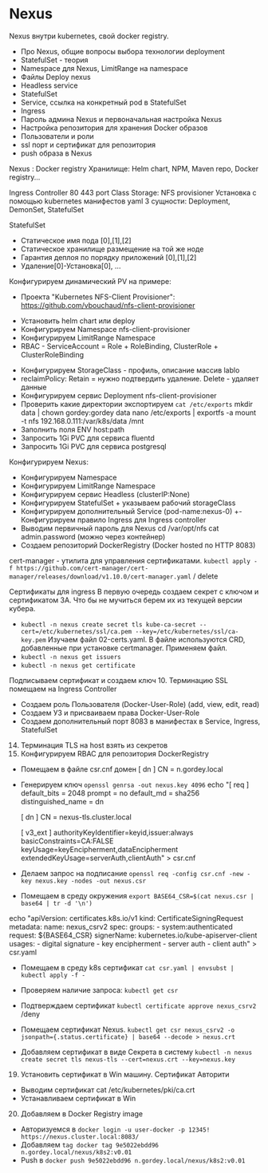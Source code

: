 # Nexus
Nexus внутри kubernetes, свой docker registry.

- Про Nexus, общие вопросы выбора технологии deployment
- StatefulSet - теория
- Namespace для Nexus, LimitRange на namespace
- Файлы Deploy nexus
- Headless service
- StatefulSet
- Service, ссылка на конкретный pod в StatefulSet
- Ingress
- Пароль админа Nexus и первоначальная настройка Nexus
- Настройка репозитория для хранения Docker образов
- Пользователи и роли
- ssl порт и сертификат для репозитория
- push образа в Nexus

Nexus : Docker registry 
Хранилище: Helm chart, NPM, Maven repo, Docker registry...

Ingress Controller 80 443 port
Class Storage: NFS provisioner
Установка с помощью kubernetes манифестов yaml
3 сущности: Deployment, DemonSet, StatefulSet

StatefulSet
- Статическое имя пода [0],[1],[2]
- Статическое хранилище размещение на той же ноде
- Гарантия деплоя по порядку приложений [0],[1],[2]
- Удаление[0]-Установка[0], ...

Конфигурируем динамический PV на примере:
- Проекта "Kubernetes NFS-Client Provisioner":
https://github.com/vbouchaud/nfs-client-provisioner
+ Установить helm chart или deploy
+ Конфигурируем Namespace nfs-client-provisioner
+ Конфигурируем LimitRange Namespace
+ RBAC - ServiceAccount = Role + RoleBinding, ClusterRole + ClusterRoleBinding
- Конфигурируем StorageClass - профиль, описание массив lablo
- reclaimPolicy: Retain = нужно подтвердить удаление. Delete - удаляет данные 
- Конфигурируем сервис Deployment nfs-client-provisioner
- Проверить какие директории экспортируем `cat /etc/exports`
  mkdir data | chown gordey:gordey data
  nano /etc/exports | exportfs -a
  mount -t nfs 192.168.0.111:/var/k8s/data /mnt
- Заполнить поля ENV host:path
- Запросить 1Gi PVC для сервиса fluentd
- Запросить 1Gi PVC для сервиса postgresql

Конфигурируем Nexus:
+ Конфигурируем Namespace
+ Конфигурируем LimitRange Namespace
+ Конфигурируем сервис Headless (clusterIP:None)
+ Конфигурируем StatefulSet + указываем рабочий storageClass
+ Конфигурируем дополнительный Service (pod-name:nexus-0)
+- Конфигурируем правило Ingress для Ingress controller
+ Выводим первичный пароль для Nexus cd /var/opt/nfs cat admin.password (можно через контейнер)
+ Создаем репозиторий DockerRegistry (Docker hosted по HTTP 8083)

cert-manager - утилита для управления сертификатами.
`kubectl apply -f https://github.com/cert-manager/cert-manager/releases/download/v1.10.0/cert-manager.yaml` / delete

Сертификаты для ingress
В первую очередь создаем секрет с ключом и сертификатом ЗА. Что бы не мучиться берем их из текущей версии кубера.
- `kubectl -n nexus create secret tls kube-ca-secret --cert=/etc/kubernetes/ssl/ca.pem --key=/etc/kubernetes/ssl/ca-key.pem`
Изучаем файл 02-certs.yaml. В файле используются CRD, добавленные при установке certmanager.
Применяем файл.
- `kubectl -n nexus get issuers`
- `kubectl -n nexus get certificate`

Подписываем сертификат и создаем ключ
10. Терминацию SSL помещаем на Ingress Controller
+ Создаем роль Пользователя (Docker-User-Role) (add, view, edit, read)
+ Создаем УЗ и присваиваем права Docker-User-Role
+ Создаем дополнительный порт 8083 в манифестах в Service, Ingress, StatefulSet
14. Терминация TLS на host взять из секретов
15. Конфигурируем RBAC для репозитория DockerRegistry
- Помещаем в файле csr.cnf домен [ dn ] CN = n.gordey.local
- Генерируем ключ `openssl genrsa -out nexus.key 4096`
echo "[ req ]
  default_bits = 2048
  prompt = no
  default_md = sha256
  distinguished_name = dn
  
  [ dn ]
  CN = nexus-tls.cluster.local

  [ v3_ext ]
  authorityKeyIdentifier=keyid,issuer:always
  basicConstraints=CA:FALSE
  keyUsage=keyEncipherment,dataEncipherment
  extendedKeyUsage=serverAuth,clientAuth" > csr.cnf
- Делаем запрос на подписание `openssl req -config csr.cnf -new -key nexus.key -nodes -out nexus.csr`
- Помещаем в среду окружения `export BASE64_CSR=$(cat nexus.csr | base64 | tr -d '\n')`

echo "apiVersion: certificates.k8s.io/v1
kind: CertificateSigningRequest
metadata:
  name: nexus_csrv2
spec:
  groups:
    - system:authenticated
  request: ${BASE64_CSR}
  signerName: kubernetes.io/kube-apiserver-client
  usages:
    - digital signature
    - key encipherment
    - server auth
    - client auth" > csr.yaml

  - Помещаем в среду k8s сертификат `cat csr.yaml | envsubst | kubectl apply -f -`
  - Проверяем наличие запроса: `kubectl get csr`
  - Подтверждаем сертификат `kubectl certificate approve nexus_csrv2` /deny
  - Помещаем сертификат Nexus. `kubectl get csr nexus_csrv2 -o jsonpath={.status.certificate} | base64 --decode > nexus.crt`



  - Добавляем сертификат в виде Секрета в систему `kubectl -n nexus create secret tls nexus-tls --cert=nexus.crt --key=nexus.key`
19. Установить сертификат в Win машину. Сертификат Авторити
- Выводим сертификат cat /etc/kubernetes/pki/ca.crt
- Устанавливаем сертификат в Win
20. Добавляем в Docker Registry image
- Авторизуемся в `docker login -u user-docker -p 12345! https://nexus.cluster.local:8083/`
- Добавляем `tag docker tag 9e5022ebdd96 n.gordey.local/nexus/k8s2:v0.01`
- Push в `docker push 9e5022ebdd96 n.gordey.local/nexus/k8s2:v0.01`